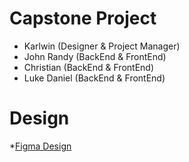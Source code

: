 # Capstone Project
  * Karlwin (Designer & Project Manager)
  * John Randy (BackEnd & FrontEnd)
  * Christian (BackEnd & FrontEnd)
  * Luke Daniel (BackEnd & FrontEnd)
# Design
  *[Figma Design](https://www.figma.com/design/uMPzW6QhFGXnQMG1KUapPR/Capstone-Prototype?node-id=0-1&t=CcXV07TOzyUrpVel-1)
